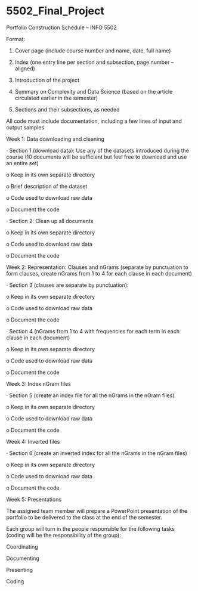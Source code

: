 # 5502_Final_Project

Portfolio Construction Schedule – INFO 5502

Format:

1. Cover page (include course number and name, date, full name)

2. Index (one entry line per section and subsection, page number – aligned)

3. Introduction of the project

4. Summary on Complexity and Data Science (based on the article circulated earlier in the semester)

5. Sections and their subsections, as needed

All code must include documentation, including a few lines of input and output samples

Week 1: Data downloading and cleaning

· Section 1 (download data): Use any of the datasets introduced during the course (10 documents will be sufficient but feel free to download and use an entire set)

o Keep in its own separate directory

o Brief description of the dataset

o Code used to download raw data

o Document the code

· Section 2: Clean up all documents

o Keep in its own separate directory

o Code used to download raw data

o Document the code

Week 2: Representation: Clauses and nGrams (separate by punctuation to form clauses, create nGrams from 1 to 4 for each clause in each document)

· Section 3 (clauses are separate by punctuation):

o Keep in its own separate directory

o Code used to download raw data

o Document the code

· Section 4 (nGrams from 1 to 4 with frequencies for each term in each clause in each document)

o Keep in its own separate directory

o Code used to download raw data

o Document the code

Week 3: Index nGram files

· Section 5 (create an index file for all the nGrams in the nGram files)

o Keep in its own separate directory

o Code used to download raw data

o Document the code

Week 4: Inverted files

· Section 6 (create an inverted index for all the nGrams in the nGram files)

o Keep in its own separate directory

o Code used to download raw data

o Document the code

Week 5: Presentations

The assigned team member will prepare a PowerPoint presentation of the portfolio to be delivered to the class at the end of the semester.

Each group will turn in the people responsible for the following tasks (coding will be the responsibility of the group):

Coordinating

Documenting

Presenting

Coding
